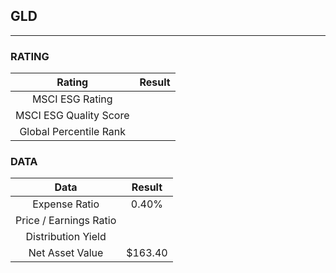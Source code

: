 ## GLD
----
### RATING

|Rating|Result|
|:----:|:---:|
|MSCI ESG Rating||
|MSCI ESG Quality Score||
|Global Percentile Rank||

### DATA

|Data|Result|
|:----:|:---:|
|Expense Ratio|0.40%|
|Price / Earnings Ratio||
|Distribution Yield||
|Net Asset Value|$163.40|

